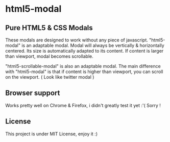 # html5-modal
## Pure HTML5 & CSS Modals


These modals are designed to work without any piece of javascript.
"html5-modal" is an adaptable modal. Modal will always be vertically & horizontally centered.
Its size is automatically adapted to its content. If content is larger than viewport, modal becomes scrollable.

"html5-scrollable-modal" is also an adaptable modal. The main difference with "html5-modal" is that if content is higher than viewport, you can scroll on the viewport.
( Look like twitter modal )

## Browser support


Works pretty well on Chrome & Firefox, i didn't greatly test it yet :'(
Sorry ! 


## License


This project is under MIT License, enjoy it :)